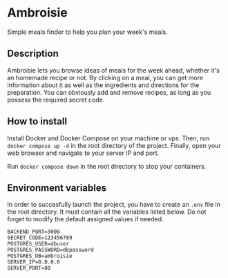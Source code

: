 # Ambroisie

Simple meals finder to help you plan your week's meals.

## Description

Ambroisie lets you browse ideas of meals for the week ahead, whether it's an homemade recipe or not. By clicking on a meal, you can get more information about it as well as the ingredients and directions for the preparation. You can obviously add and remove recipes, as long as you possess the required secret code.

## How to install

Install Docker and Docker Compose on your machine or vps. Then, run `docker compose up -d` in the root directory of the project. Finally, open your web browser and navigate to your server IP and port.

Run `docker compose down` in the root directory to stop your containers.

## Environment variables

In order to succesfully launch the project, you have to create an `.env` file in the root directory. It must contain all the variables listed below. Do not forget to modify the default assigned values if needed.

```
BACKEND_PORT=3000
SECRET_CODE=123456789
POSTGRES_USER=dbuser
POSTGRES_PASSWORD=dbpassword
POSTGRES_DB=ambroisie
SERVER_IP=0.0.0.0
SERVER_PORT=80
```
